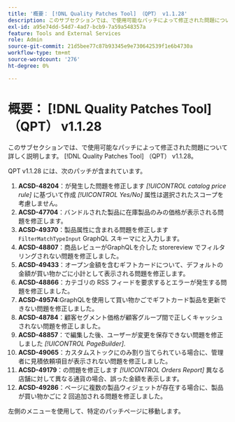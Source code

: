 ```yaml
---
title: '概要： [!DNL Quality Patches Tool] （QPT） v1.1.28'
description: このサブセクションでは、で使用可能なパッチによって修正された問題について詳しく説明します。 [!DNL Quality Patches Tool] （QPT） v1.1.28。
exl-id: a95e74dd-54d7-4ad7-bcb9-7a59a548357a
feature: Tools and External Services
role: Admin
source-git-commit: 21d5bee77c87b93345e9e730642539f1e6b4730a
workflow-type: tm+mt
source-wordcount: '276'
ht-degree: 0%

---
```


# 概要： [!DNL Quality Patches Tool] （QPT） v1.1.28

このサブセクションでは、で使用可能なパッチによって修正された問題について詳しく説明します。 [!DNL Quality Patches Tool] （QPT） v1.1.28。

QPT v1.1.28 には、次のパッチが含まれています。

1. **ACSD-48204**：が発生した問題を修正します *[!UICONTROL catalog price rule]* に基づいて作成 *[!UICONTROL Yes/No]* 属性は選択されたスコープを考慮しません。
1. **ACSD-47704**：バンドルされた製品に在庫製品のみの価格が表示される問題を修正します。
1. **ACSD-49370**：製品属性に含まれる問題を修正します `FilterMatchTypeInput` GraphQL スキーマにと入力します。
1. **ACSD-48807**：商品レビューがGraphQLを介した storereview でフィルタリングされない問題を修正しました。
1. **ACSD-49433**：オープン金額を含むギフトカードについて、デフォルトの金額が買い物かごに小計として表示される問題を修正します。
1. **ACSD-48866**：カテゴリの RSS フィードを要求するとエラーが発生する問題を修正しました。
1. **ACSD-49574**:GraphQLを使用して買い物かごでギフトカード製品を更新できない問題を修正しました。
1. **ACSD-48784**：顧客セグメント価格が顧客グループ間で正しくキャッシュされない問題を修正しました。
1. **ACSD-48857**：で編集した後、ユーザーが変更を保存できない問題を修正しました *[!UICONTROL PageBuilder]*.
1. **ACSD-49065**：カスタムストックにのみ割り当てられている場合に、管理者に見積依頼項目が表示されない問題を修正しました。
1. **ACSD-49179**：の問題を修正します *[!UICONTROL Orders Report]* 異なる店舗に対して異なる通貨の場合、誤った金額を表示します。
1. **ACSD-49286**：ページに複数の製品ウィジェットが存在する場合に、製品が買い物かごに 2 回追加される問題を修正しました。

左側のメニューを使用して、特定のパッチページに移動します。
